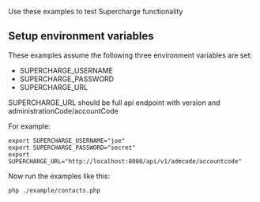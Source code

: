 Use these examples to test Supercharge functionality

## Setup environment variables

These examples assume the following three environment variables are set:

* SUPERCHARGE_USERNAME
* SUPERCHARGE_PASSWORD
* SUPERCHARGE_URL

SUPERCHARGE_URL should be full api endpoint with version and administrationCode/accountCode 

For example:
```
export SUPERCHARGE_USERNAME="joe"
export SUPERCHARGE_PASSWORD="secret"
export SUPERCHARGE_URL="http://localhost:8080/api/v1/admcode/accountcode"
```

Now run the examples like this:
```
php ./example/contacts.php
```
